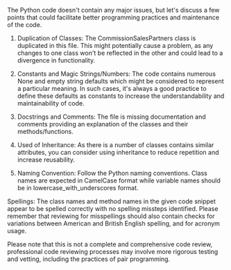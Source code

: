 The Python code doesn't contain any major issues, but let's discuss a few points that could facilitate better programming practices and maintenance of the code.

1. Duplication of Classes: The CommissionSalesPartners class is duplicated in this file. This might potentially cause a problem, as any changes to one class won't be reflected in the other and could lead to a divergence in functionality.

2. Constants and Magic Strings/Numbers: The code contains numerous None and empty string defaults which might be considered to represent a particular meaning. In such cases, it's always a good practice to define these defaults as constants to increase the understandability and maintainability of code.

3. Docstrings and Comments: The file is missing documentation and comments providing an explanation of the classes and their methods/functions.

4. Used of Inheritance: As there is a number of classes contains similar attributes, you can consider using inheritance to reduce repetition and increase reusability.

5. Naming Convention: Follow the Python naming conventions. Class names are expected in CamelCase format while variable names should be in lowercase_with_underscores format.

Spellings:
The class names and method names in the given code snippet appear to be spelled correctly with no spelling missteps identified. Please remember that reviewing for misspellings should also contain checks for variations between American and British English spelling, and for acronym usage.

Please note that this is not a complete and comprehensive code review, professional code reviewing processes may involve more rigorous testing and vetting, including the practices of pair programming.